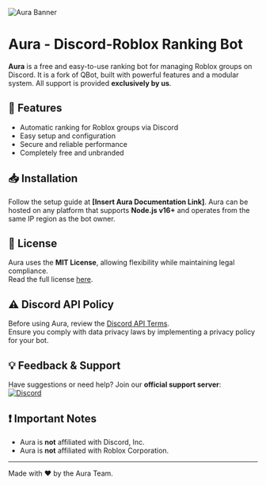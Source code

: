 ![Aura Banner](https://media.discordapp.net/attachments/1071227120908517388/1354571729866981526/image.png?ex=67e5c6bb&is=67e4753b&hm=9b73b52d5e2b33b2e4d28327b28f0c7ae4ee54a07021dc1f3ffde05dcccb1332&=&format=webp&quality=lossless&width=1136&height=513)

# Aura - Discord-Roblox Ranking Bot  

**Aura** is a free and easy-to-use ranking bot for managing Roblox groups on Discord. It is a fork of QBot, built with powerful features and a modular system. All support is provided **exclusively by us**.

## 🚀 Features  
- Automatic ranking for Roblox groups via Discord  
- Easy setup and configuration  
- Secure and reliable performance  
- Completely free and unbranded  

## 📥 Installation  
Follow the setup guide at **[Insert Aura Documentation Link]**. Aura can be hosted on any platform that supports **Node.js v16+** and operates from the same IP region as the bot owner.

## 📜 License  
Aura uses the **MIT License**, allowing flexibility while maintaining legal compliance.  
Read the full license [here](https://github.com/LengoLabs/qbot/blob/master/LICENSE).  

## ⚠️ Discord API Policy  
Before using Aura, review the [Discord API Terms](https://discord.com/developers/docs/legal).  
Ensure you comply with data privacy laws by implementing a privacy policy for your bot.

## 💡 Feedback & Support  
Have suggestions or need help? Join our **official support server**:  
[![Discord](https://img.shields.io/badge/Discord-Support%20Server-blue?style=flat&logo=discord)](https://discord.gg/muK5upKSVW)

## ❗ Important Notes  
- Aura is **not** affiliated with Discord, Inc.  
- Aura is **not** affiliated with Roblox Corporation.  

---
Made with ❤️ by the Aura Team.
